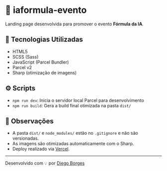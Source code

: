 # 📘 iaformula-evento

Landing page desenvolvida para promover o evento **Fórmula da IA**.

## 🚀 Tecnologias Utilizadas

- HTML5
- SCSS (Sass)
- JavaScript (Parcel Bundler)
- Parcel v2
- Sharp (otimização de imagens)


## ⚙️ Scripts

- `npm run dev`: Inicia o servidor local Parcel para desenvolvimento
- `npm run build`: Gera a build final otimizada na pasta `dist/`

## 🧾 Observações

- A pasta `dist/` e `node_modules/` estão no `.gitignore` e não são versionadas.
- As imagens são otimizadas automaticamente com o Sharp.
- Deploy realizado via [Vercel](https://vercel.com).

---

Desenvolvido com 💡 por [Diego Borges](https://github.com/Dev-Mayon)



